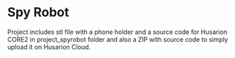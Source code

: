 # Spy Robot

Project includes stl file with a phone holder and a source code for Husarion CORE2 in project_spyrobot folder and also a ZIP with source code to simply upload it on Husarion Cloud.